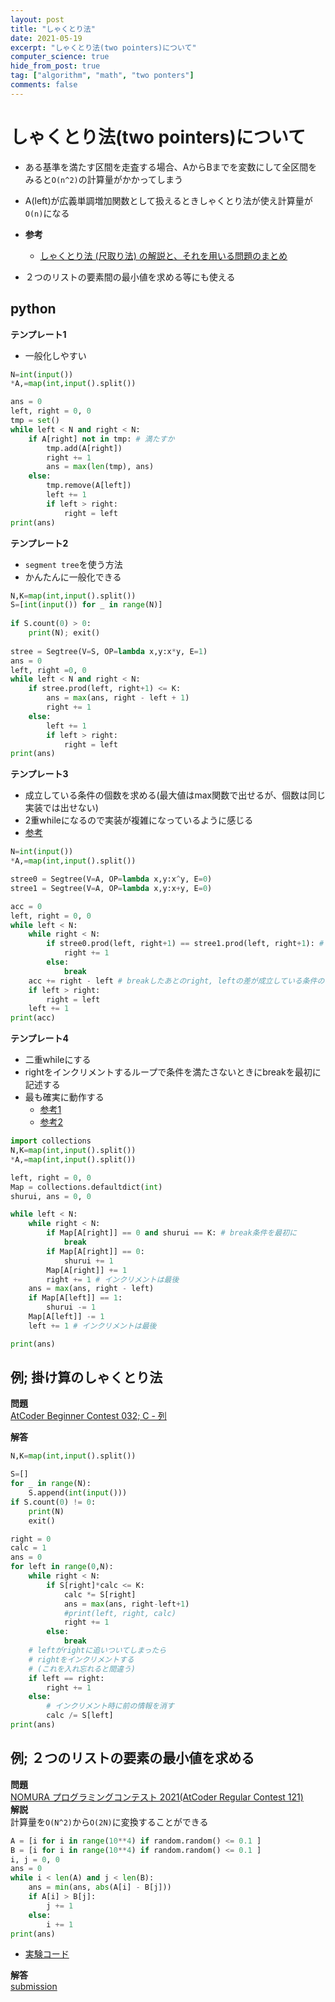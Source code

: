 ```yaml
---
layout: post
title: "しゃくとり法"
date: 2021-05-19
excerpt: "しゃくとり法(two pointers)について"
computer_science: true
hide_from_post: true
tag: ["algorithm", "math", "two ponters"]
comments: false
---
```


# しゃくとり法(two pointers)について
 - ある基準を満たす区間を走査する場合、AからBまでを変数にして全区間をみると`O(n^2)`の計算量がかかってしまう
 - A(left)が広義単調増加関数として扱えるときしゃくとり法が使え計算量が`O(n)`になる

 - **参考**
   - [しゃくとり法 (尺取り法) の解説と、それを用いる問題のまとめ](https://qiita.com/drken/items/ecd1a472d3a0e7db8dce)
 - ２つのリストの要素間の最小値を求める等にも使える

## python

**テンプレート1**  
 - 一般化しやすい

```python
N=int(input())
*A,=map(int,input().split())

ans = 0
left, right = 0, 0
tmp = set()
while left < N and right < N:
    if A[right] not in tmp: # 満たすか
        tmp.add(A[right])
        right += 1
        ans = max(len(tmp), ans)
    else:
        tmp.remove(A[left])
        left += 1
        if left > right:
            right = left
print(ans)
```

**テンプレート2**  
 - `segment tree`を使う方法
 - かんたんに一般化できる

```python
N,K=map(int,input().split())
S=[int(input()) for _ in range(N)]
 
if S.count(0) > 0:
    print(N); exit()
 
stree = Segtree(V=S, OP=lambda x,y:x*y, E=1)
ans = 0
left, right =0, 0
while left < N and right < N:
    if stree.prod(left, right+1) <= K:
        ans = max(ans, right - left + 1)
        right += 1
    else:
        left += 1
        if left > right:
            right = left
print(ans)
```

**テンプレート3**  
 - 成立している条件の個数を求める(最大値はmax関数で出せるが、個数は同じ実装では出せない)
 - 2重whileになるので実装が複雑になっているように感じる
 - [参考](https://atcoder.jp/contests/abc098/tasks/arc098_b)

```python
N=int(input())
*A,=map(int,input().split())

stree0 = Segtree(V=A, OP=lambda x,y:x^y, E=0)
stree1 = Segtree(V=A, OP=lambda x,y:x+y, E=0)

acc = 0
left, right = 0, 0
while left < N:
    while right < N:
        if stree0.prod(left, right+1) == stree1.prod(left, right+1): # 成立条件
            right += 1
        else:
            break
    acc += right - left # breakしたあとのright, leftの差が成立している条件の個数の一部(累積すると全部の満たす個数が得られる)
    if left > right:
        right = left
    left += 1
print(acc)
```

**テンプレート4**  
 - 二重whileにする
 - rightをインクリメントするループで条件を満たさないときにbreakを最初に記述する
 - 最も確実に動作する
   - [参考1](https://atcoder.jp/contests/typical90/tasks/typical90_ah)
   - [参考2](https://atcoder.jp/contests/abc130/tasks/abc130_d)

```python
import collections
N,K=map(int,input().split())
*A,=map(int,input().split())

left, right = 0, 0
Map = collections.defaultdict(int)
shurui, ans = 0, 0

while left < N:
    while right < N:
        if Map[A[right]] == 0 and shurui == K: # break条件を最初に
            break
        if Map[A[right]] == 0:
            shurui += 1
        Map[A[right]] += 1
        right += 1 # インクリメントは最後
    ans = max(ans, right - left)
    if Map[A[left]] == 1:
        shurui -= 1
    Map[A[left]] -= 1
    left += 1 # インクリメントは最後

print(ans)
```

## 例; 掛け算のしゃくとり法
**問題**  
[AtCoder Beginner Contest 032; C - 列](https://atcoder.jp/contests/abc032/tasks/abc032_c)  

**解答**  

```python
N,K=map(int,input().split())

S=[]
for _ in range(N):
    S.append(int(input()))
if S.count(0) != 0:
    print(N)
    exit()

right = 0
calc = 1
ans = 0
for left in range(0,N):
    while right < N:
        if S[right]*calc <= K:
            calc *= S[right]
            ans = max(ans, right-left+1)
            #print(left, right, calc)
            right += 1
        else:
            break
    # leftがrightに追いついてしまったら
    # rightをインクリメントする
    # (これを入れ忘れると間違う)
    if left == right:
        right += 1
    else:
        # インクリメント時に前の情報を消す
        calc /= S[left]
print(ans)
```

## 例; ２つのリストの要素の最小値を求める
**問題**  
[NOMURA プログラミングコンテスト 2021(AtCoder Regular Contest 121)](https://atcoder.jp/contests/arc121/tasks/arc121_b)  
**解説**  
計算量を`O(N^2)`から`O(2N)`に変換することができる  
```python
A = [i for i in range(10**4) if random.random() <= 0.1 ]
B = [i for i in range(10**4) if random.random() <= 0.1 ]
i, j = 0, 0
ans = 0
while i < len(A) and j < len(B):
    ans = min(ans, abs(A[i] - B[j]))
    if A[i] > B[j]:
        j += 1
    else:
        i += 1
print(ans)
```
 - [実験コード](https://colab.research.google.com/drive/1DHmEKyQNlgvxqHQQHQVMuBB3as413Eds?usp=sharing)

**解答**  
[submission](https://atcoder.jp/contests/arc121/submissions/23019601)
